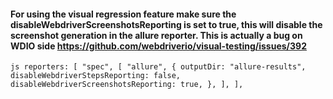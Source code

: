 #### For using the visual regression feature make sure the disableWebdriverScreenshotsReporting is set to true, this will disable the screenshot generation in the allure reporter. This is actually a bug on WDIO side https://github.com/webdriverio/visual-testing/issues/392

`js
reporters: [
    "spec",
    [
      "allure",
      {
        outputDir: "allure-results",
        disableWebdriverStepsReporting: false,
        disableWebdriverScreenshotsReporting: true,
      },
    ],
  ],
`

